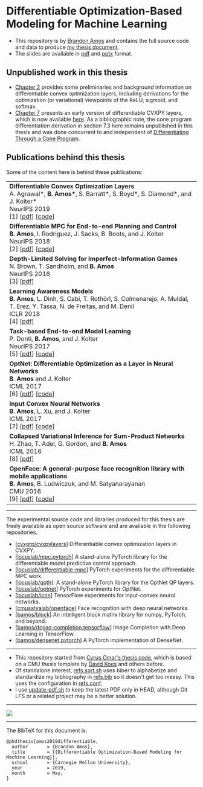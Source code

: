 # Differentiable Optimization-Based Modeling for Machine Learning

+ This repository is by [Brandon Amos](http://bamos.github.io)
  and contains the full source code and data to produce
  [my thesis document](https://github.com/bamos/thesis/raw/master/bamos_thesis.pdf).
+ The slides are available in
  [pdf](https://github.com/bamos/thesis/raw/master/slides.pdf)
  and
  [pptx](https://github.com/bamos/thesis/raw/master/slides.pptx)
  format.

## Unpublished work in this thesis

+ [Chapter 2](https://github.com/bamos/thesis/blob/master/bamos_thesis_ch2.pdf)
  provides some preliminaries and background information on differentiable convex
  optimization layers, including derivations for the optimization (or variational)
  viewpoints of the ReLU, sigmoid, and softmax.
+ [Chapter 7](https://github.com/bamos/thesis/blob/master/bamos_thesis_ch7.pdf)
  presents an early version of differentiable CVXPY layers,
  which is now available [here](https://github.com/cvxgrp/cvxpylayers).
  As a bibliographic note, the cone program differentiation derivation
  in section 7.3 here remains unpublished in this thesis and was done
  concurrent to and independent of
  [Differentiating Through a Cone Program](https://arxiv.org/abs/1904.09043).

## Publications behind this thesis

Some of the content here is behind these publications:

<table class="table table-hover">
<tr>
<td>
<strong>Differentiable Convex Optimization Layers</strong><br />
A. Agrawal*, <strong>B. Amos*</strong>, S. Barratt*, S. Boyd*, S. Diamond*, and J. Kolter*<br />
NeurIPS 2019<br />
[1] [<a href="http://web.stanford.edu/~boyd/papers/pdf/diff_cvxpy.pdf" target="_blank">pdf</a>]  [<a href="https://github.com/cvxgrp/cvxpylayers" target="_blank">code</a>] <br />
</td>
</tr>
<tr>
<td>
<strong>Differentiable MPC for End-to-end Planning and Control</strong><br />
<strong>B. Amos</strong>, I. Rodriguez, J. Sacks, B. Boots, and J. Kolter<br />
NeurIPS 2018<br />
[2] [<a href="https://arxiv.org/abs/1810.13400" target="_blank">pdf</a>]  [<a href="https://locuslab.github.io/mpc.pytorch/" target="_blank">code</a>] <br />
</td>
</tr>
<tr>
<td>
<strong>Depth-Limited Solving for Imperfect-Information Games</strong><br />
N. Brown, T. Sandholm, and <strong>B. Amos</strong><br />
NeurIPS 2018<br />
[3] [<a href="http://arxiv.org/abs/1805.08195" target="_blank">pdf</a>] <br />
</td>
</tr>
<tr>
<td>
<strong>Learning Awareness Models</strong><br />
<strong>B. Amos</strong>, L. Dinh, S. Cabi, T. Roth&ouml;rl, S. Colmenarejo, A. Muldal, T. Erez, Y. Tassa, N. de Freitas, and M. Denil<br />
ICLR 2018<br />
[4] [<a href="https://openreview.net/forum?id=r1HhRfWRZ" target="_blank">pdf</a>] <br />
</td>
</tr>
<tr>
<td>
<strong>Task-based End-to-end Model Learning</strong><br />
P. Donti, <strong>B. Amos</strong>, and J. Kolter<br />
NeurIPS 2017<br />
[5] [<a href="http://arxiv.org/abs/1703.04529" target="_blank">pdf</a>]  [<a href="https://github.com/locuslab/e2e-model-learning" target="_blank">code</a>] <br />
</td>
</tr>
<tr>
<td>
<strong>OptNet: Differentiable Optimization as a Layer in Neural Networks</strong><br />
<strong>B. Amos</strong> and J. Kolter<br />
ICML 2017<br />
[6] [<a href="http://arxiv.org/abs/1703.00443" target="_blank">pdf</a>]  [<a href="https://github.com/locuslab/optnet" target="_blank">code</a>] <br />
</td>
</tr>
<tr>
<td>
<strong>Input Convex Neural Networks</strong><br />
<strong>B. Amos</strong>, L. Xu, and J. Kolter<br />
ICML 2017<br />
[7] [<a href="http://arxiv.org/abs/1609.07152" target="_blank">pdf</a>]  [<a href="https://github.com/locuslab/icnn" target="_blank">code</a>] <br />
</td>
</tr>
<tr>
<td>
<strong>Collapsed Variational Inference for Sum-Product Networks</strong><br />
H. Zhao, T. Adel, G. Gordon, and <strong>B. Amos</strong><br />
ICML 2016<br />
[8] [<a href="http://www.cs.cmu.edu/~hzhao1/papers/ICML2016/BL-SPN-main.pdf" target="_blank">pdf</a>] <br />
</td>
</tr>
<tr>
<td>
<strong>OpenFace: A general-purpose face recognition library with mobile applications</strong><br />
<strong>B. Amos</strong>, B. Ludwiczuk, and M. Satyanarayanan<br />
CMU 2016<br />
[9] [<a href="http://reports-archive.adm.cs.cmu.edu/anon/anon/2016/CMU-CS-16-118.pdf" target="_blank">pdf</a>]  [<a href="https://cmusatyalab.github.io/openface" target="_blank">code</a>] <br />
</td>
</tr>
</table>

---

The experimental source code and libraries produced for this
thesis are freely available as open source software and
are available in the following repositories.

+ [[cvxgrp/cvxpylayers](https://github.com/cvxgrp/cvxpylayers)]
  Differentiable convex optimization layers in CVXPY.
+ [[locuslab/mpc.pytorch](https://locuslab.github.io/mpc.pytorch)]
  A stand-alone PyTorch library for the differentiable
  model predictive control approach.
+ [[locuslab/differentiable-mpc](https://github.com/locuslab/differentiable-mpc)]
  PyTorch experiments for the differentiable MPC work.
+ [[locuslab/qpth](https://locuslab.github.io/qpth/)]:
  A stand-alone PyTorch library for the OptNet QP layers.
+ [[locuslab/optnet](https://github.com/locuslab/optnet)]
  PyTorch experiments for OptNet.
+ [[locuslab/icnn](https://github.com/locuslab/icnn)]
  TensorFlow experiments for input-convex neural networks.
+ [[cmusatyalab/openface](https://cmusatyalab.github.io/openface)]
  Face recognition with deep neural networks.
+ [[bamos/block](https://github.com/bamos/block)]
  An intelligent block matrix library for numpy, PyTorch, and beyond.
+ [[bamos/dcgan-completion.tensorflow](https://github.com/bamos/dcgan-completion.tensorflow)]
  Image Completion with Deep Learning in TensorFlow.
+ [[bamos/densenet.pytorch](https://github.com/bamos/densenet.pytorch)]
  A PyTorch implementation of DenseNet.

------

+ This repository started from
  [Cyrus Omar's thesis code](https://github.com/cyrus-/thesis),
  which is based on a CMU thesis template
  by [David Koes](http://bits.csb.pitt.edu/)
  and others before.
+ Of standalone interest,
  [refs.sort.sh](https://github.com/bamos/thesis/blob/master/refs.sort.sh)
  uses biber to alphabetize and standardize my bibliography in
  [refs.bib](https://github.com/bamos/thesis/blob/master/refs.bib)
  so it doesn't get too messy.
  This uses the configuration in
  [refs.conf](https://github.com/bamos/thesis/blob/master/refs.conf).
+ I use [update-pdf.sh](https://github.com/bamos/thesis/blob/master/update-pdf.sh)
  to keep the latest PDF only in HEAD, although Git LFS or a related
  project may be a better solution.

------

<img src='https://raw.githubusercontent.com/bamos/thesis/master/cvxpyth/polytopes-ellipsoids.gif'></img>

---

The BibTeX for this document is:

```
@phdthesis{amos2019differentiable,
  author       = {Brandon Amos},
  title        = {{Differentiable Optimization-Based Modeling for Machine Learning}},
  school       = {Carnegie Mellon University},
  year         = 2019,
  month        = May,
}
```
